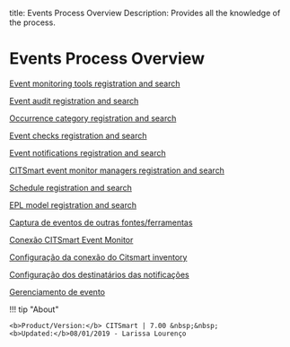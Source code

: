title: Events Process Overview
Description: Provides all the knowledge of the process. 
# Events Process Overview

[Event monitoring tools registration and search](/en-us/citsmart-platform-7/processes/event/event-monitoring-tools.html)

[Event audit registration and search](/en-us/citsmart-platform-7/processes/event/event-audit.html)

[Occurrence category registration and search](/en-us/citsmart-platform-7/processes/event/occurrence-category.html)

[Event checks registration and search](/en-us/citsmart-platform-7/processes/event/event-checks.html)

[Event notifications registration and search](/en-us/citsmart-platform-7/processes/event/notification-event.html)

[CITSmart event monitor managers registration and search](/en-us/citsmart-platform-7/processes/event/event-monitor-managers.html)

[Schedule registration and search](/en-us/citsmart-platform-7/processes/event/time-registration.html)

[EPL model registration and search](/pt-br/citsmart-platform-7/processes/event/epl-models.html)

[Captura de eventos de outras fontes/ferramentas](/pt-br/citsmart-platform-7/processes/event/capturing-events.html)

[Conexão CITSmart Event Monitor](/pt-br/citsmart-platform-7/processes/event/event-monitor-connection.html)

[Configuração da conexão do Citsmart inventory](/pt-br/citsmart-platform-7/processes/event/inventory-connection-setup.html)

[Configuração dos destinatários das notificações](/pt-br/citsmart-platform-7/processes/event/notifications-recipients.html)

[Gerenciamento de evento](/pt-br/citsmart-platform-7/processes/event/event-management.html)

!!! tip "About"

    <b>Product/Version:</b> CITSmart | 7.00 &nbsp;&nbsp;
    <b>Updated:</b>08/01/2019 - Larissa Lourenço

